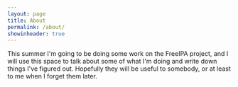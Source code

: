 ```yaml
---
layout: page
title: About
permalink: /about/
showinheader: true
---
```


This summer I'm going to be doing some work on the FreeIPA project, and I
will use this space to talk about some of what I'm doing and write down
things I've figured out. Hopefully they will be useful to somebody, or at
least to me when I forget them later.
